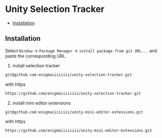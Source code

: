 # Unity Selection Tracker

* [Installation](#installation)

## Installation

Select `Window` -> `Package Manager` -> `install package from git URL...` and paste the corresponding URL.

1. install selection tracker

```sh
git@github.com:enigmaiiiiiiii/unity-selection-tracker.git
```

with https

```sh
https://github.com/enigmaiiiiiiii/unity-selection-tracker.git
```

2. install mini editor extensions 

```sh
git@github.com:enigmaiiiiiiii/unity-mini-editor-extensions.git
```

with https

```sh
https://github.com/enigmaiiiiiiii/unity-mini-editor-extensions.git
```

